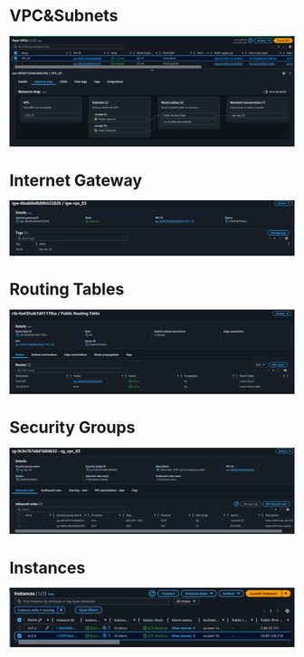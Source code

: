 <h1>VPC&Subnets</h1>
<img src="assets/vpc.png">

<h1>Internet Gateway</h1>
<img src="assets/igw.PNG">

<h1>Routing Tables</h1>
<img src="assets/routing_table.PNG">

<h1>Security Groups</h1>
<img src="assets/security_groups.PNG">

<h1>Instances</h1>
<img src="assets/instances.png">
